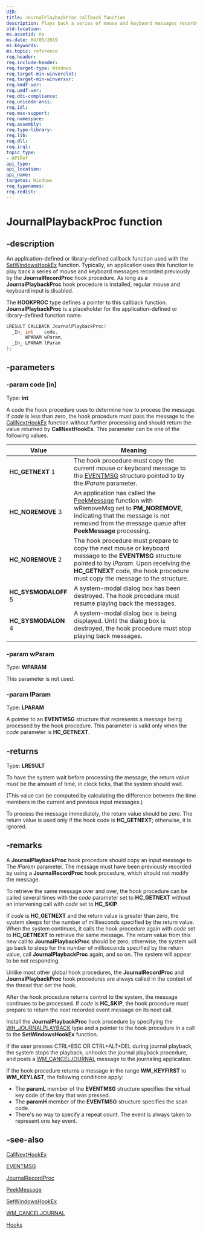 ```yaml
---
UID: 
title: JournalPlaybackProc callback function
description: Plays back a series of mouse and keyboard messages recorded previously.
old-location: 
ms.assetid: na
ms.date: 04/05/2019
ms.keywords: 
ms.topic: reference
req.header: 
req.include-header: 
req.target-type: Windows
req.target-min-winverclnt: 
req.target-min-winversvr: 
req.kmdf-ver: 
req.umdf-ver: 
req.ddi-compliance: 
req.unicode-ansi: 
req.idl: 
req.max-support: 
req.namespace: 
req.assembly: 
req.type-library: 
req.lib: 
req.dll: 
req.irql: 
topic_type:
- APIRef
api_type: 
api_location: 
api_name: 
targetos: Windows
req.typenames: 
req.redist: 
---
```


# JournalPlaybackProc function

## -description

An application-defined or library-defined callback function used with the [SetWindowsHookEx](/windows/desktop/api/winuser/nf-winuser-setwindowshookexw) function.
Typically, an application uses this function to play back a series of mouse and keyboard messages recorded previously by the **JournalRecordProc** hook procedure.
As long as a **JournalPlaybackProc** hook procedure is installed, regular mouse and keyboard input is disabled.

The **HOOKPROC** type defines a pointer to this callback function.
**JournalPlaybackProc** is a placeholder for the application-defined or library-defined function name.

```cpp
LRESULT CALLBACK JournalPlaybackProc(
  _In_ int    code,
       WPARAM wParam,
  _In_ LPARAM lParam
);
```

## -parameters

### -param code [in]

Type: **int**

A code the hook procedure uses to determine how to process the message.
If *code* is less than zero, the hook procedure must pass the message to the [CallNextHookEx](/windows/desktop/api/winuser/nf-winuser-callnexthookex) function without further processing and should return the value returned by **CallNextHookEx**.
This parameter can be one of the following values.

| Value | Meaning |
|-------|---------|
| **HC_GETNEXT** 1 | The hook procedure must copy the current mouse or keyboard message to the [EVENTMSG](/windows/desktop/api/winuser/ns-winuser-eventmsg) structure pointed to by the *lParam* parameter. |
| **HC_NOREMOVE** 3 | An application has called the [PeekMessage](/windows/desktop/api/winuser/nf-winuser-peekmessagew) function with wRemoveMsg set to **PM_NOREMOVE**, indicating that the message is not removed from the message queue after **PeekMessage** processing. |
| **HC_NOREMOVE** 2 | The hook procedure must prepare to copy the next mouse or keyboard message to the **EVENTMSG** structure pointed to by *lParam*. Upon receiving the **HC_GETNEXT** code, the hook procedure must copy the message to the structure. |
| **HC_SYSMODALOFF** 5 | A system-modal dialog box has been destroyed. The hook procedure must resume playing back the messages. |
| **HC_SYSMODALON** 4 | A system-modal dialog box is being displayed. Until the dialog box is destroyed, the hook procedure must stop playing back messages. |

### -param wParam

Type: **WPARAM**

This parameter is not used.

### -param lParam

Type: **LPARAM**

A pointer to an **EVENTMSG** structure that represents a message being processed by the hook procedure.
This parameter is valid only when the *code* parameter is **HC_GETNEXT**.

## -returns

Type: **LRESULT**

To have the system wait before processing the message, the return value must be the amount of time, in clock ticks, that the system should wait.

(This value can be computed by calculating the difference between the time members in the current and previous input messages.)

To process the message immediately, the return value should be zero. The return value is used only if the hook code is **HC_GETNEXT**; otherwise, it is ignored.

## -remarks

A **JournalPlaybackProc** hook procedure should copy an input message to The *lParam* parameter.
The message must have been previously recorded by using a **JournalRecordProc** hook procedure, which should not modify the message.

To retrieve the same message over and over, the hook procedure can be called several times with the *code* parameter set to **HC_GETNEXT** without an intervening call with *code* set to **HC_SKIP**.

If *code* is **HC_GETNEXT** and the return value is greater than zero, the system sleeps for the number of milliseconds specified by the return value. When the system continues, it calls the hook procedure again with *code* set to **HC_GETNEXT** to retrieve the same message.
The return value from this new call to **JournalPlaybackProc** should be zero; otherwise, the system will go back to sleep for the number of milliseconds specified by the return value, call **JournalPlaybackProc** again, and so on.
The system will appear to be not responding.

Unlike most other global hook procedures, the **JournalRecordProc** and **JournalPlaybackProc** hook procedures are always called in the context of the thread that set the hook.

After the hook procedure returns control to the system, the message continues to be processed. If *code* is **HC_SKIP**, the hook procedure must prepare to return the next recorded event message on its next call.

Install the **JournalPlaybackProc** hook procedure by specifying the [WH_JOURNALPLAYBACK](about-hooks.md) type and a pointer to the hook procedure in a call to the **SetWindowsHookEx** function.

If the user presses CTRL+ESC OR CTRL+ALT+DEL during journal playback, the system stops the playback, unhooks the journal playback procedure, and posts a [WM_CANCELJOURNAL](wm-canceljournal.md) message to the journaling application.

If the hook procedure returns a message in the range **WM_KEYFIRST** to **WM_KEYLAST**, the following conditions apply:

* The **paramL** member of the **EVENTMSG** structure specifies the virtual key code of the key that was pressed.
* The **paramH** member of the **EVENTMSG** structure specifies the scan code.
* There's no way to specify a repeat count.
The event is always taken to represent one key event.

## -see-also

[CallNextHookEx](/windows/desktop/api/winuser/nf-winuser-callnexthookex)

[EVENTMSG](/windows/desktop/api/winuser/ns-winuser-eventmsg)

[JournalRecordProc](journalrecordproc.md)

[PeekMessage](/windows/desktop/api/winuser/nf-winuser-peekmessagew)

[SetWindowsHookEx](/windows/desktop/api/winuser/nf-winuser-setwindowshookexw)

[WM_CANCELJOURNAL](wm-canceljournal.md)

[Hooks](hooks.md)
